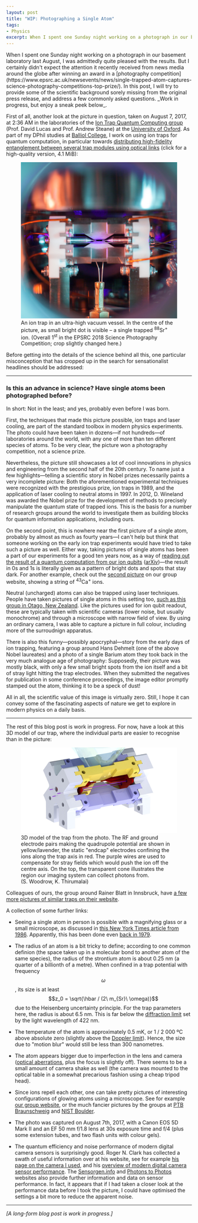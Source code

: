 ```yaml
---
layout: post
title: "WIP: Photographing a Single Atom"
tags:
- Physics
excerpt: When I spent one Sunday night working on a photograph in our basement laboratory last August, I was admittedly quite pleased with the results. But I certainly didn't expect the attention it recently received from news media around the globe after winning an award in a photography competition. In this post, I will try to provide some of the scientific background sorely missing
---
```


<p class="lead" markdown="1">When I spent one Sunday night working on a photograph in our basement laboratory last August, I was admittedly quite pleased with the results. But I certainly didn't expect the attention it recently received from news media around the globe after winning an award in a [photography competition](https://www.epsrc.ac.uk/newsevents/news/single-trapped-atom-captures-science-photography-competitions-top-prize/). In this post, I will try to provide some of the scientific background sorely missing from the original press release, and address a few commonly asked questions. _Work in progress, but enjoy a sneak peek below_.</p>

First of all, another look at the picture in question, taken on August 7, 2017, at 2:36 <span class="sc">AM</span> in the laboratories of the [Ion Trap Quantum Computing group](https://www2.physics.ox.ac.uk/research/ion-trap-quantum-computing-group) (Prof. David Lucas and Prof. Andrew Steane) at the [University of Oxford](http://www2.physics.ox.ac.uk/). As part of my DPhil studies at [Balliol College](https://www.balliol.ox.ac.uk), I work on using ion traps for quantum computation, in particular towards [distributing high-fidelity entanglement between several trap modules using optical links](http://nqit.ox.ac.uk/content/q2020-quantum-computer-demonstrator) (click for a high-quality version, 4.1 MiB):

<figure><a href="/blog/2018/02/photographing-a-single-atom/nadlinger_single_atom_in_ion_trap_recrop_3200.jpg" target="_blank"><img alt="Photograph of a single Strontium atom in an ion trap." src="/blog/2018/02/photographing-a-single-atom/nadlinger_single_atom_in_ion_trap_recrop_1024.jpg" /></a><figcaption>An ion trap in an ultra-high vacuum vessel. In the centre of the picture, as small bright dot is visible – a single trapped <sup>88</sup>Sr<sup>+</sup> ion. (Overall 1<sup>st</sup> in the EPSRC 2018 Science Photography Competition; crop slightly changed here.)</figcaption></figure>

Before getting into the details of the science behind all this, one particular misconception that has cropped up in the search for sensationalist headlines should be addressed:

<hr />

### Is this an advance in science? Have single atoms been photographed before?

In short: Not in the least; and yes, probably even before I was born.

First, the techniques that made this picture possible, ion traps and laser cooling, are part of the standard toolbox in modern physics experiments. The photo could have been taken in dozens—if not hundreds—of laboratories around the world, with any one of more than ten different species of atoms. To be very clear, the picture won a photography competition, not a science prize.

Nevertheless, the picture still showcases a lot of cool innovations in physics and engineering from the second half of the 20th century. To name just a few highlights—telling a scientific story in Nobel prizes necessarily paints a very incomplete picture: Both the aforementioned experimental techniques were recognized with the prestigious prize, ion traps in 1989, and the application of laser cooling to neutral atoms in 1997. In 2012, D. Wineland was awarded the Nobel prize for the development of methods to precisely manipulate the quantum state of trapped ions. This is the basis for a number of research groups around the world to investigate them as building blocks for quantum information applications, including ours.

On the second point, this is nowhere near the first picture of a single atom, probably by almost as much as fourty years—I can't help but think that someone working on the early ion trap experiments would have tried to take such a picture as well. Either way, taking pictures of single atoms has been a part of our experiments for a good ten years now, as a way of [reading out the result of a quantum computation from our ion qubits](https://journals.aps.org/pra/abstract/10.1103/PhysRevA.81.040302) ([arXiv](https://arxiv.org/pdf/0906.3304.pdf))—the result in 0s and 1s is literally given as a pattern of bright dots and spots that stay dark. For another example, check out the [second picture](https://www2.physics.ox.ac.uk/research/ion-trap-quantum-computing-group) on our group website, showing a string of <sup>43</sup>Ca<sup>+</sup> ions.

Neutral (uncharged) atoms can also be trapped using laser techniques. People have taken pictures of single atoms in this setting too, [such as this group in Otago, New Zealand](http://www.physics.otago.ac.nz/nx/mikkel/single-atom.html). Like the pictures used for ion qubit readout, these are typically taken with scientific cameras (lower noise, but usually monochrome) and through a microscope with narrow field of view. By using an ordinary camera, I was able to capture a picture in full colour, including more of the surroudnign apparatus.

There is also this funny—possibly apocryphal—story from the early days of ion trapping, featuring a group around Hans Dehmelt (one of the above Nobel laureates) and a photo of a single Barium atom they took back in the very much analogue age of photography: Supposedly, their picture was mostly black, with only a few small bright spots from the ion itself and a bit of stray light hitting the trap electrodes. When they submitted the negatives for publication in some conference proceedings, the image editor promptly stamped out the atom, thinking it to be a speck of dust!

All in all, the scientific value of this image is virtually zero. Still, I hope it can convey some of the fascinating aspects of nature we get to explore in modern physics on a daily basis.

<hr />

The rest of this blog post is work in progress. For now, have a look at this 3D model of our trap, where the individual parts are easier to recognise than in the picture:

<figure><img alt="3D model of the ion trap used in the picture, with different parts highlighted." src="/blog/2018/02/photographing-a-single-atom/blade_trap_render.jpg" /><figcaption>3D model of the trap from the photo. The <span class="sc">RF</span> and ground electrode pairs making the quadrupole potential are shown in yellow/lavender, the static "endcap" electrodes confining the ions along the trap axis in red. The purple wires are used to compensate for stray fields which would push the ion off the centre axis. On the top, the transparent cone illustrates the region our imaging system can collect photons from. (S.&nbsp;Woodrow, K.&nbsp;Thirumalai)</figcaption></figure>

Colleagues of ours, the group around Rainer Blatt in Innsbruck, have [a few more pictures of similar traps on their website](https://quantumoptics.at/en/research/quantum-information.html).

A collection of some further links:

 - Seeing a single atom in person is possible with a magnifying glass or a small microscope, as discussed in [this New York Times article from 1986](http://www.nytimes.com/1986/10/21/science/physicists-finally-get-to-see-quantum-jump-with-own-eyes.html). Apparently, this has been done even [back in 1979](https://link.springer.com/chapter/10.1007/978-1-4612-4030-3_15).

 - The radius of an atom is a bit tricky to define; according to one common definion (the space taken up in a molecular bond to another atom of the same species), the radius of the strontium atom is about 0.25 nm (a quarter of a billionth of a metre). When confined in a trap potential with frequency $$\omega$$, its size is at least $$z_0 = \sqrt{\hbar / (2\ m_{Sr}\ \omega)}$$ due to the Heisenberg uncertainty principle. For the trap parameters here, the radius is about 6.5 nm. This is far below the [diffraction limit](https://en.wikipedia.org/wiki/Diffraction-limited_system) set by the light wavelength of 422 nm.

 - The temperature of the atom is approximately 0.5 mK, or 1 / 2 000 ºC above absolute zero (slightly above the [Doppler limit](https://en.wikipedia.org/wiki/Doppler_cooling#Minimum_temperature)). Hence, the size due to "motion blur" would still be less than 300 nanometres.

 - The atom appears bigger due to imperfection in the lens and camera ([optical aberrations](https://en.wikipedia.org/wiki/Optical_aberration), plus the focus is slightly off). There seems to be a small amount of camera shake as well (the camera was mounted to the optical table in a somewhat precarious fashion using a cheap tripod head).

 - Since ions repell each other, one can take pretty pictures of interesting configurations of glowing atoms using a microscope. See for example [our group website](https://www2.physics.ox.ac.uk/research/ion-trap-quantum-computing-group), or the much fancier pictures by the groups at [<span class="sc">PTB</span> Braunschweig](http://www.quantummetrology.de/iontraps/projects.html) and [<span class="sc">NIST</span> Boulder](https://www.nist.gov/news-events/news/2016/06/nists-super-quantum-simulator-entangles-hundreds-ions).

 - The photo was captured on August 7th, 2017, with a Canon EOS 5D Mark II and an <span class="sc">EF</span> 50 mm f/1.8 lens at 30s exposure time and f/4 (plus some extension tubes, and two flash units with colour gels).
 
 - The quantum efficiency and noise performance of modern digital camera sensors is surprisingly good. Roger N. Clark has collected a swath of useful information over at his website, see for example [his page on the camera I used](http://www.clarkvision.com/reviews/evaluation-canon-5dii/index.html), and his [overview of modern digital camera sensor performance](http://www.clarkvision.com/articles/digital.sensor.performance.summary/). The [Sensorgen.info](http://www.clarkvision.com/articles/digital.sensor.performance.summary/) and [Photons to Photos](http://www.photonstophotos.net/index.htm) websites also provide further information and data on sensor performance. In fact, it appears that if I had taken a closer look at the performance data before I took the picture, I could have optimised the settings a bit more to reduce the apparent noise.

<hr />

_[A long-form blog post is work in progress.]_
